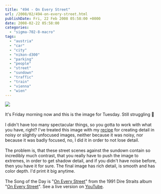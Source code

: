 ```yaml
---
title: "494 - On Every Street"
url: /2008/02/494-on-every-street.html
publishDate: Fri, 22 Feb 2008 05:58:00 +0000
date: 2008-02-22 05:58:00
categories: 
  - "sigma-702-8-macro"
tags: 
  - "austria"
  - "car"
  - "city"
  - "nikon-d300"
  - "parking"
  - "people"
  - "street"
  - "sundown"
  - "traffic"
  - "train"
  - "vienna"
  - "wien"
---
```

<a href="https://d25zfm9zpd7gm5.cloudfront.net/1200x1200/2008/20080219_174236_ps.jpg" target="_blank"><img src="https://d25zfm9zpd7gm5.cloudfront.net/0600x0600/2008/20080219_174236_ps.jpg"/></a><br/><br/>It's Friday morning now and this is the image for Tuesday. Still struggling 🙂<br/><br/>I didn't have too many spectacular things, so you gotta to work with what you have, right? I've treated this image with my <a href="/2008/01/448-down-in-hole.html" target="_blank">recipe</a> for creating detail in noisy or slightly unfocused images, neither because it was noisy, nor because it was badly focused, no, I did it in order to not lose detail.<br/><br/>The problem is, that these street scenes against the sundown contain so incredibly much  contrast, that you really have to push the image to extremes, in order to get shadow detail, and if you didn't have noise before, then you have it for sure. The final image has rich detail, is smooth and has color depth. I'd print it big anytime.<br/><br/>The Song of the Day is "<a href="http://www.lyricsfreak.com/d/dire+straits/on+every+street_20040783.html" target="_blank">On Every Street</a>" from the 1991 Dire Straits album "<a href="http://www.amazon.com/Every-Street-Dire-Straits/dp/B00004Y6NV" target="_blank">On Every Street</a>". See a live version on <a href="http://www.youtube.com/watch?v=yk0QGgYhEPw" target="_blank">YouTube</a>.
